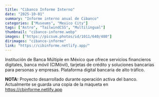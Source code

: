 ```yaml
---
title: "Cibanco Informe Interno"
date: "2025-10-01"
summary: "Informe interno anual de Cibanco"
categories: ["Museums", "Mexico City"]
tags: ["Astro", "TailwindCSS", "Multilingual"]
thumbnail: "cibanco-informe.webp"
images: ["https://picsum.photos/id/1011/640/480"]
dirimages: "cibanco-informe"
link: "https://cibinforme.netlify.app/"
---
```


Institución de Banca Múltiple en México que ofrece servicios financieros digitales,
banca móvil (CIMóvil), tarjetas de crédito y soluciones bancarias para personas y
empresas. Plataforma digital bancaria de alto tráfico.

**NOTA:** Proyecto desarrollado durante operación activa del banco. Actualmente se
guarda una copia de la maqueta en <https://cbinforme.netlify.app>
